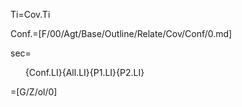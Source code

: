 Ti=Cov.Ti

Conf.=[F/00/Agt/Base/Outline/Relate/Cov/Conf/0.md]

sec=<ol>{Conf.LI}{All.LI}{P1.LI}{P2.LI}</ol>

=[G/Z/ol/0]
